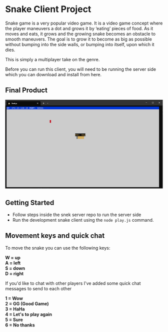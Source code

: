 # Snake Client Project

Snake game is a very popular video game. It is a video game concept where the player maneuvers a dot and grows it by ‘eating’ pieces of food. As it moves and eats, it grows and the growing snake becomes an obstacle to smooth maneuvers. The goal is to grow it to become as big as possible without bumping into the side walls, or bumping into itself, upon which it dies.

This is simply a multiplayer take on the genre.

Before you can run this client, you will need to be running the server side which you can download and install from here.

## Final Product

!["Screenshot of snek on screen](/Screenshots/Screenshot%202023-02-25%20122013.png)

## Getting Started

- Follow steps inside the snek server repo to run the server side
- Run the development snake client using the `node play.js` command.

## Movement keys and quick chat

To move the snake you can use the following keys:

**W = up** <br />
**A = left** <br />
**S = down** <br />
**D = right** <br />

If you'd like to chat with other players I've added some quick chat messages to send to each other

**1 = Wow** <br />
**2 = GG (Good Game)** <br />
**3 = HaHa** <br />
**4 = Let's to play again** <br />
**5 = Sure** <br />
**6 = No thanks** <br />
